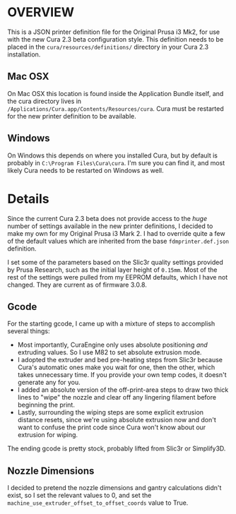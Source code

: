 OVERVIEW
===
This is a JSON printer definition file for the Original Prusa i3 Mk2, for use with the new Cura 2.3
beta configuration style. This definition needs to be placed in the `cura/resources/definitions/`
directory in your Cura 2.3 installation.

Mac OSX
---
On Mac OSX this location is found inside the Application Bundle itself, and the cura directory lives
in `/Applications/Cura.app/Contents/Resources/cura`. Cura must be restarted for the new printer
definition to be available.

Windows
---
On Windows this depends on where you installed Cura, but by default is probably in `C:\Program
Files\Cura\cura`. I'm sure you can find it, and most likely Cura needs to be restarted on Windows as
well.

Details
===
Since the current Cura 2.3 beta does not provide access to the *huge* number of settings available
in the new printer definitions, I decided to make my own for my Original Prusa i3 Mark 2. I had to
override quite a few of the default values which are inherited from the base `fdmprinter.def.json`
definition.

I set some of the parameters based on the Slic3r quality settings provided by Prusa Research, such
as the initial layer height of `0.15mm`. Most of the rest of the settings were pulled from my EEPROM
defaults, which I have not changed. They are current as of firmware 3.0.8.

Gcode
---
For the starting gcode, I came up with a mixture of steps to accomplish several things:

- Most importantly, CuraEngine only uses absolute positioning *and* extruding values. So I use M82
  to set absolute extrusion mode.
- I adopted the extruder and bed pre-heating steps from Slic3r because Cura's automatic ones make
  you wait for one, then the other, which takes unnecessary time. If you provide your own temp
  codes, it doesn't generate any for you.
- I added an absolute version of the off-print-area steps to draw two thick lines to "wipe" the nozzle
  and clear off any lingering filament before beginning the print.
- Lastly, surrounding the wiping steps are some explicit extrusion distance resets, since we're
  using absolute extrusion now and don't want to confuse the print code since Cura won't know about
  our extrusion for wiping.

The ending gcode is pretty stock, probably lifted from Slic3r or Simplify3D.

Nozzle Dimensions
---
I decided to pretend the nozzle dimensions and gantry calculations didn't exist, so I set the
relevant values to 0, and set the `machine_use_extruder_offset_to_offset_coords` value to True.
